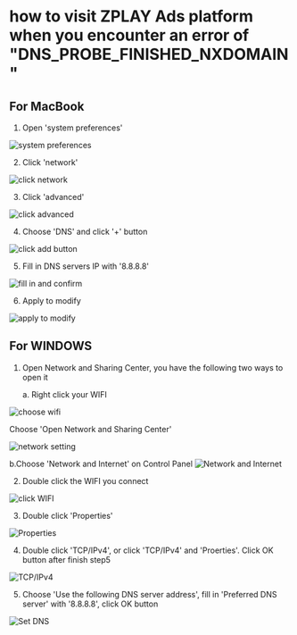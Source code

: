 # how to visit ZPLAY Ads platform when you encounter an error of "DNS_PROBE_FINISHED_NXDOMAIN"

## For MacBook

1. Open 'system preferences'

![system preferences](img/open_preferences.png)

2. Click 'network'

![click network](img/find_network.png)

3. Click 'advanced'

![click advanced](img/click_advanced.png)

4. Choose 'DNS' and click '+' button

![click add button](img/add_DNS_ips.png)

5. Fill in DNS servers IP with '8.8.8.8'

![fill in and confirm](img/successfully_add.png)

6. Apply to modify

![apply to modify](img/apply_to_modify.png)

## For WINDOWS

1. Open Network and Sharing Center, you have the following two ways to open it
   
   a. Right click your WIFI 

![choose wifi](img/win0-cn.jpg)

Choose 'Open Network and Sharing Center'

![network setting](img/win1-en.jpg)
   
   b.Choose 'Network and Internet' on Control Panel
![Network and Internet](img/win2-en.png)

2. Double click the WIFI you connect
   
![click WIFI](img/win3-en.png)

3. Double click 'Properties'
   
![Properties](img/win4-en.png)

4. Double click 'TCP/IPv4', or click 'TCP/IPv4' and 'Proerties'. Click OK button after finish step5
   
![TCP/IPv4](img/win5-en.jpg)

5. Choose 'Use the following DNS server address', fill in 'Preferred DNS server' with '8.8.8.8', click OK button
   
![Set DNS](img/win6-en.png)
